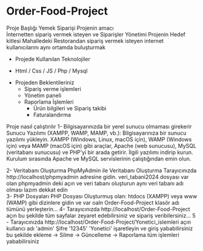 # Order-Food-Project
 Proje Başlığı 
   Yemek Siparişi 
 Projenin amacı  
   İnternetten sipariş vermek isteyen ve Siparişler Yönetimi 
 Projenin Hedef kitlesi 
  Mahalledeki Restorandan sipariş vermek isteyen  internet kullanıcılarını aynı ortamda buluşturmak 
+ Projede Kullanılan Teknolojiler 
 - Html / Css / JS / Php / Mysql  
+ Projeden Beklentileriniz
    - Sipariş verme işlemleri
    - Yönetim paneli  
  + Raporlama İşlemleri
    - Ürün bilgileri ve Sipariş takibi
    - Faturalandırma

 Proje nasıl çalıştırılır
  1- Bilgisayarınızda bir yerel sunucu olmaması girekerir  Sunucu Yazılımı (XAMPP, WAMP, MAMP, vb.):
      Bilgisayarınıza bir sunucu yazılımı yükleyin. XAMPP (Windows, Linux, macOS için), WAMP (Windows için) veya MAMP (macOS için) gibi araçlar, Apache (web sunucusu), MySQL (veritabanı sunucusu) ve PHP’yi bir arada getirir.
      İlgili yazılımı indirip kurun. Kurulum sırasında Apache ve MySQL servislerinin çalıştığından emin olun.

   2-  Veritabanı Oluşturma
         PhpMyAdmin ile Veritabanı Oluşturma
         Tarayıcınızda http://localhost/phpmyadmin adresine gidin.
         veri_tabani2024 dosyası var olan phpmyadmin deki açın ve veri tabanı oluşturun aynı veri tabanı adı olması lazım dekkat edin  
   3- PHP Dosyaları 
       PHP Dosyası Oluşturmuş olan:
       htdocs (XAMPP) veya www (WAMP) gibi dizinlere gidin ve var oaln Order-Food-Project klasör adı tümünü yerleşterin...
  4- Tarayıcınızda http://localhost/Order-Food-Project açın bu şekilde tüm sayfalar zeyaret edebilirsiniz ve sipariş veribilersiniz...
  5 - Tarayıcınızda http://localhost/Order-Food-Project/Yonetici_islemleri açın 
  kullancı adı 'admin'
  Şifre '12345'
  'Yonetici' işaretleyin ve giriş yababilirsiniz 
  bu şekilde  ekleme -> Silme -> Güncelleme -> Raporlama tüm işlemleri yababilirsiniz 
   

